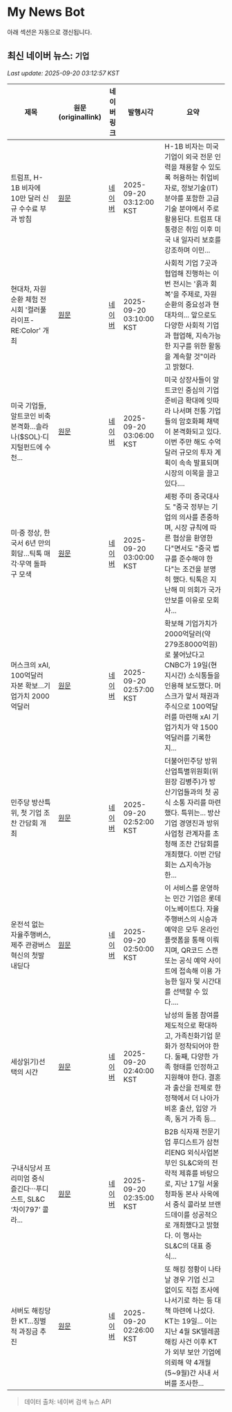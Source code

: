 # My News Bot

아래 섹션은 자동으로 갱신됩니다.

<!-- NEWS:START -->
## 최신 네이버 뉴스: `기업`
_Last update: 2025-09-20 03:12:57 KST_

| 제목 | 원문(originallink) | 네이버 링크 | 발행시각 | 요약 |
|---|---|---|---|---|
| 트럼프, H-1B 비자에 10만 달러 신규 수수료 부과 방침 | [원문](https://www.tokenpost.kr/news/breaking/287444) | [네이버](https://www.tokenpost.kr/news/breaking/287444) | 2025-09-20 03:12:00 KST | H-1B 비자는 미국 기업이 외국 전문 인력을 채용할 수 있도록 허용하는 취업비자로, 정보기술(IT) 분야를 포함한 고급 기술 분야에서 주로 활용된다. 트럼프 대통령은 취임 이후 미국 내 일자리 보호를 강조하며 이민... |
| 현대차, 자원순환 체험 전시회 '컬러풀 라이프-RE:Color' 개최 | [원문](https://www.apnews.kr/news/articleView.html?idxno=3040207) | [네이버](https://www.apnews.kr/news/articleView.html?idxno=3040207) | 2025-09-20 03:10:00 KST | 사회적 기업 7곳과 협업해 진행하는 이번 전시는 '흙과 회복'을 주제로, 자원순환의 중요성과 현대차의... 앞으로도 다양한 사회적 기업과 협업해, 지속가능한 지구를 위한 활동을 계속할 것"이라고 밝혔다. |
| 미국 기업들, 알트코인 비축 본격화…솔라나($SOL)·디지털펀드에 수천... | [원문](https://www.tokenpost.kr/news/economy/287442) | [네이버](https://www.tokenpost.kr/news/economy/287442) | 2025-09-20 03:06:00 KST | 미국 상장사들이 알트코인 중심의 기업 준비금 확대에 잇따라 나서며 전통 기업들의 암호화폐 채택이 본격화되고 있다. 이번 주만 해도 수억 달러 규모의 투자 계획이 속속 발표되며 시장의 이목을 끌고 있다.... |
| 미·중 정상, 한국서 6년 만의 회담…틱톡 매각·무역 돌파구 모색 | [원문](http://www.fnnews.com/news/202509200258199755) | [네이버](https://n.news.naver.com/mnews/article/014/0005409594?sid=104) | 2025-09-20 03:00:00 KST | 셰펑 주미 중국대사도 "중국 정부는 기업의 의사를 존중하며, 시장 규칙에 따른 협상을 환영한다"면서도 "중국 법규를 준수해야 한다"는 조건을 분명히 했다. 틱톡은 지난해 미 의회가 국가안보를 이유로 모회사... |
| 머스크의 xAI, 100억달러 자본 확보…기업가치 2000억달러 | [원문](http://www.fnnews.com/news/202509200253413961) | [네이버](https://n.news.naver.com/mnews/article/014/0005409593?sid=101) | 2025-09-20 02:57:00 KST | 확보해 기업가치가 2000억달러(약 279조8000억원)로 불어났다고 CNBC가 19일(현지시간) 소식통들을 인용해 보도했다. 머스크가 앞서 채권과 주식으로 100억달러를 마련해 xAI 기업가치가 약 1500억달러를 기록한지... |
| 민주당 방산특위, 첫 기업 조찬 간담회 개최 | [원문](https://www.goodmorningcc.com/news/articleView.html?idxno=430774) | [네이버](https://www.goodmorningcc.com/news/articleView.html?idxno=430774) | 2025-09-20 02:52:00 KST | 더불어민주당 방위산업특별위원회(위원장 김병주)가 방산기업들과의 첫 공식 소통 자리를 마련했다. 특위는... 방산기업 경영진과 방위사업청 관계자를 초청해 조찬 간담회를 개최했다. 이번 간담회는 △지속가능한... |
| 운전석 없는 자율주행버스, 제주 관광버스 혁신의 첫발 내딛다 | [원문](https://www.tokenpost.kr/news/tech/287440) | [네이버](https://www.tokenpost.kr/news/tech/287440) | 2025-09-20 02:50:00 KST | 이 서비스를 운영하는 민간 기업은 롯데이노베이트다. 자율주행버스의 시승과 예약은 모두 온라인 플랫폼을 통해 이뤄지며, QR코드 스캔 또는 공식 예약 사이트에 접속해 이용 가능한 일자 및 시간대를 선택할 수 있다.... |
| 세상읽기)선택의 시간 | [원문](https://www.idaegu.com/news/articleView.html?idxno=648590) | [네이버](https://www.idaegu.com/news/articleView.html?idxno=648590) | 2025-09-20 02:40:00 KST | 남성의 돌봄 참여를 제도적으로 확대하고, 가족친화기업 문화가 정착되어야 한다. 둘째, 다양한 가족 형태를 인정하고 지원해야 한다. 결혼과 출산을 전제로 한 정책에서 더 나아가 비혼 출산, 입양 가족, 동거 가족 등... |
| 구내식당서 프리미엄 중식 즐긴다···푸디스트, SL&C ‘차이797’ 콜라... | [원문](https://sports.khan.co.kr/article/202509200234003?pt=nv) | [네이버](https://n.news.naver.com/mnews/article/144/0001068641?sid=101) | 2025-09-20 02:35:00 KST | B2B 식자재 전문기업 푸디스트가 삼천리ENG 외식사업본부인 SL&C와의 전략적 제휴를 바탕으로, 지난 17일 서울 청파동 본사 사옥에서 중식 콜라보 브랜드데이를 성공적으로 개최했다고 밝혔다. 이 행사는 SL&C의 대표 중식... |
| 서버도 해킹당한 KT…징벌적 과징금 추진 | [원문](https://www.joongang.co.kr/article/25368400) | [네이버](https://n.news.naver.com/mnews/article/353/0000053057?sid=102) | 2025-09-20 02:26:00 KST | 또 해킹 정황이 나타날 경우 기업 신고 없이도 직접 조사에 나서기로 하는 등 대책 마련에 나섰다. KT는 19일... 이는 지난 4월 SK텔레콤 해킹 사건 이후 KT가 외부 보안 기업에 의뢰해 약 4개월(5~9월)간 사내 서버를 조사한... |

> 데이터 출처: 네이버 검색 뉴스 API
<!-- NEWS:END -->
